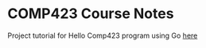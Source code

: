 # COMP423 Course Notes

Project tutorial for Hello Comp423 program using Go [here](https://github.com/malaksoubai/go-project)
